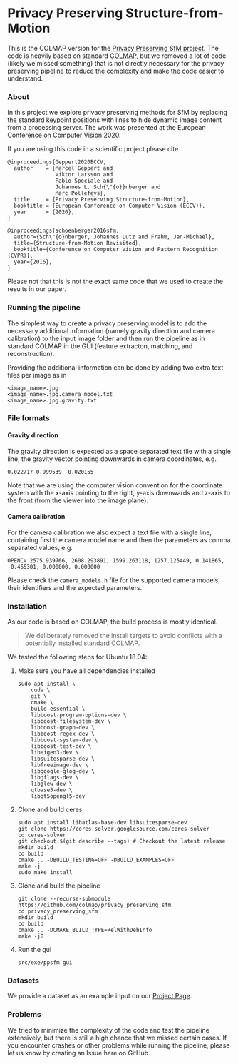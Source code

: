 # Privacy Preserving Structure-from-Motion

This is the COLMAP version for the [Privacy Preserving SfM project](http://www.cvg.ethz.ch/research/privacy-preserving-sfm).
The code is heavily based on standard [COLMAP](https://www.github.com/colmap/colmap),
but we removed a lot of code (likely we missed something) that is not directly
necessary for the privacy preserving pipeline to reduce the complexity and make
the code easier to understand.

### About

In this project we explore privacy preserving methods for SfM by replacing the
standard keypoint positions with lines to hide dynamic image content from
a processing server. The work was presented at the European Conference on
Computer Vision 2020.

If you are using this code in a scientific project please cite
```
@inproceedings{Geppert2020ECCV,
  author    = {Marcel Geppert and
               Viktor Larsson and
               Pablo Speciale and
               Johannes L. Sch{\"{o}}nberger and
               Marc Pollefeys},
  title     = {Privacy Preserving Structure-from-Motion},
  booktitle = {European Conference on Computer Vision (ECCV)},
  year      = {2020},
}

@inproceedings{schoenberger2016sfm,
  author={Sch\"{o}nberger, Johannes Lutz and Frahm, Jan-Michael},
  title={Structure-from-Motion Revisited},
  booktitle={Conference on Computer Vision and Pattern Recognition (CVPR)},
  year={2016},
}
```

Please not that this is not the exact same code that we used to create the results in our paper.

### Running the pipeline

The simplest way to create a privacy preserving model is to add the necessary
additional information (namely gravity direction and camera calibration) to the
input image folder and then run the pipeline as in standard COLMAP in the GUI
(feature extracton, matching, and reconstruction).

Providing the additional information can be done by adding two extra text files
per image as in
```
<image_name>.jpg
<image_name>.jpg.camera_model.txt
<image_name>.jpg.gravity.txt
```

### File formats

#### Gravity direction
The gravity direction is expected as a space separated text file with a single
line, the gravity vector pointing downwards in camera coordinates, e.g.
```
0.022717 0.999539 -0.020155
```
Note that we are using the computer vision convention for the coordinate system
with the x-axis pointing to the right,  y-axis downwards and z-axis to the
front (from the viewer into the image plane).


#### Camera calibration

For the camera calibration we also expect a text file with a
single line, containing first the camera model name and then the parameters
as comma separated values, e.g.
```
OPENCV 2575.939766, 2608.293891, 1599.263118, 1257.125449, 0.141865, -0.465301, 0.000000, 0.000000
```
Please check the `camera_models.h` file for the supported camera models, their
identifiers and the expected parameters.

### Installation

As our code is based on COLMAP, the build process is mostly identical.

> We deliberately removed the install targets to avoid conflicts with a
> potentially installed standard COLMAP.

We tested the following steps for Ubuntu 18.04:

1. Make sure you have all dependencies installed
    ```shell script
    sudo apt install \
        cuda \
        git \
        cmake \
        build-essential \
        libboost-program-options-dev \
        libboost-filesystem-dev \
        libboost-graph-dev \
        libboost-regex-dev \
        libboost-system-dev \
        libboost-test-dev \
        libeigen3-dev \
        libsuitesparse-dev \
        libfreeimage-dev \
        libgoogle-glog-dev \
        libgflags-dev \
        libglew-dev \
        qtbase5-dev \
        libqt5opengl5-dev 
    ```
   
2. Clone and build ceres
    ```shell script
    sudo apt install libatlas-base-dev libsuitesparse-dev
    git clone https://ceres-solver.googlesource.com/ceres-solver
    cd ceres-solver
    git checkout $(git describe --tags) # Checkout the latest release
    mkdir build
    cd build
    cmake .. -DBUILD_TESTING=OFF -DBUILD_EXAMPLES=OFF
    make -j
    sudo make install
    ```

3. Clone and build the pipeline
    ```shell script
    git clone --recurse-submodule https://github.com/colmap/privacy_preserving_sfm
    cd privacy_preserving_sfm
    mkdir build
    cd build
    cmake .. -DCMAKE_BUILD_TYPE=RelWithDebInfo
    make -j8
    ```
4. Run the gui
    ```shell script
    src/exe/ppsfm gui
    ```

### Datasets

We provide a dataset as an example input on our [Project Page](http://www.cvg.ethz.ch/research/privacy-preserving-sfm).


### Problems

We tried to minimize the complexity of the code and test the pipeline
extensively, but there is still a high chance that we missed certain cases.
If you encounter crashes or other problems while running the pipeline,
please let us know by creating an Issue here on GitHub.

